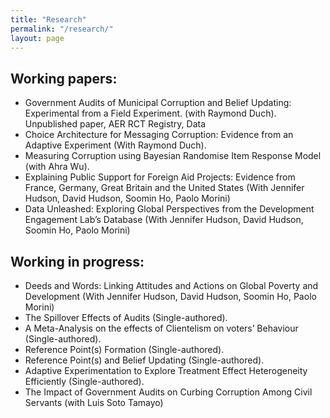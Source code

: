 ```yaml
---
title: "Research"
permalink: "/research/"
layout: page
---
```


## Working papers:

 - Government Audits of Municipal Corruption and Belief Updating: Experimental from a Field Experiment. (with Raymond Duch). Unpublished paper, AER RCT Registry, Data
 - Choice Architecture for Messaging Corruption: Evidence from an Adaptive Experiment (With Raymond Duch). 
 - Measuring Corruption using Bayesian Randomise Item Response Model (with Ahra Wu). 
 - Explaining Public Support for Foreign Aid Projects: Evidence from France, Germany, Great Britain and the United States (With Jennifer Hudson, David Hudson, Soomin Ho, Paolo Morini)
 - Data Unleashed: Exploring Global Perspectives from the Development Engagement Lab’s Database (With Jennifer Hudson, David Hudson, Soomin Ho, Paolo Morini)

## Working in progress:

- Deeds and Words: Linking Attitudes and Actions on Global Poverty and Development (With Jennifer Hudson, David Hudson, Soomin Ho, Paolo Morini)
- The Spillover Effects of Audits (Single-authored). 
- A Meta-Analysis on the effects of Clientelism on voters’ Behaviour (Single-authored). 
- Reference Point(s) Formation (Single-authored). 
- Reference Point(s) and Belief Updating (Single-authored). 
- Adaptive Experimentation to Explore Treatment Effect Heterogeneity Efficiently (Single-authored). 
- The Impact of Government Audits on Curbing Corruption Among Civil Servants (with Luis Soto Tamayo)

